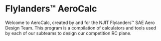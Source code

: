 <h1>Flylanders™ AeroCalc</h1>
Welcome to AeroCalc, created by and for the NJIT Flylanders™ SAE Aero Design Team.
This program is a compilation of calculators and tools used by each of our subteams to design our competition RC plane.

